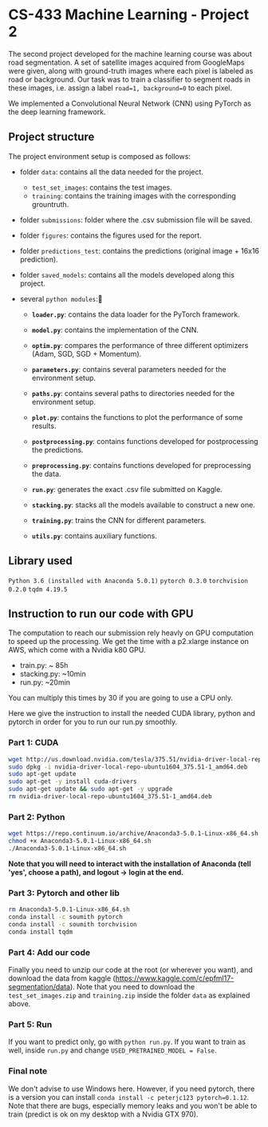 # CS-433 Machine Learning - Project 2

The second project developed for the machine learning course was about road segmentation. A set of satellite images acquired from GoogleMaps were given, along with ground-truth images where each pixel is labeled as road or background. Our task was to train a classifier to segment roads in these images, i.e. assign a label `road=1, background=0` to each pixel.

We implemented a Convolutional Neural Network (CNN) using PyTorch as the deep learning framework.

## Project structure

The project environment setup is composed as follows:

- folder `data`: contains all the data needed for the project.

    - `test_set_images`: contains the test images.
    - `training`: contains the training images with the corresponding grountruth.

- folder `submissions`: folder where the .csv submission file will be saved.
- folder `figures`: contains the figures used for the report.
- folder `predictions_test`: contains the predictions (original image + 16x16 prediction).
- folder `saved_models`: contains all the models developed along this project.
- several `python modules`:

    - **`loader.py`**: contains the data loader for the PyTorch framework.

    - **`model.py`**: contains the implementation of the CNN.

    - **`optim.py`**: compares the performance of three different optimizers (Adam, SGD, SGD + Momentum).

    - **`parameters.py`**: contains several parameters needed for the environment setup.

    - **`paths.py`**: contains several paths to directories needed for the environment setup.

    - **`plot.py`**: contains the functions to plot the performance of some results.

    - **`postprocessing.py`**: contains functions developed for postprocessing the predictions.

    - **`preprocessing.py`**: contains functions developed for preprocessing the data.

    - **`run.py`**: generates the exact .csv file submitted on Kaggle.

    - **`stacking.py`**: stacks all the models available to construct a new one.

    - **`training.py`**: trains the CNN for different parameters. 

    - **`utils.py`**: contains auxiliary functions.

## Library used

`Python 3.6 (installed with Anaconda 5.0.1)` 
`pytorch 0.3.0`
`torchvision 0.2.0`
`tqdm 4.19.5`

## Instruction to run our code with GPU 

The computation to reach our submission rely heavly on GPU computation to speed up the processing. We get the time with a p2.xlarge instance on AWS, which come with a Nvidia k80 GPU.

 - train.py: ~ 85h 
 - stacking.py: ~10min
 - run.py: ~20min

 You can multiply this times by 30 if you are going to use a CPU only.

 Here we give the instruction to install the needed CUDA library, python and pytorch in order for you to run our run.py smoothly.

### Part 1: CUDA 

```sh
wget http://us.download.nvidia.com/tesla/375.51/nvidia-driver-local-repo-ubuntu1604_375.51-1_amd64.deb
sudo dpkg -i nvidia-driver-local-repo-ubuntu1604_375.51-1_amd64.deb
sudo apt-get update
sudo apt-get -y install cuda-drivers
sudo apt-get update && sudo apt-get -y upgrade
rm nvidia-driver-local-repo-ubuntu1604_375.51-1_amd64.deb
```

### Part 2: Python
```sh
wget https://repo.continuum.io/archive/Anaconda3-5.0.1-Linux-x86_64.sh
chmod +x Anaconda3-5.0.1-Linux-x86_64.sh
./Anaconda3-5.0.1-Linux-x86_64.sh
```

**Note that you will need to interact with the installation of Anaconda (tell 'yes', choose a path), and logout -> login at the end.**

### Part 3: Pytorch and other lib

```sh
rm Anaconda3-5.0.1-Linux-x86_64.sh
conda install -c soumith pytorch
conda install -c soumith torchvision
conda install tqdm
```

### Part 4: Add our code

Finally you need to unzip our code at the root (or wherever you want), and download the data from kaggle (https://www.kaggle.com/c/epfml17-segmentation/data). Note that you need to download the `test_set_images.zip` and `training.zip` inside the folder `data` as explained above.

### Part 5: Run

If you want to predict only, go with `python run.py`. If you want to train as well, inside `run.py` and change `USED_PRETRAINED_MODEL = False`.

### Final note

We don't advise to use Windows here. However, if you need pytorch, there is a version you can install  `conda install -c peterjc123 pytorch=0.1.12`. Note that there are bugs, especially memory leaks and you won't be able to train (predict is ok on my desktop with a Nvidia GTX 970).
 

